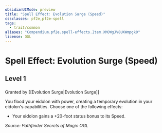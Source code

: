```yaml
---
obsidianUIMode: preview
title: "Spell Effect: Evolution Surge (Speed)"
cssclasses: pf2e,pf2e-spell
tags:
  - trait/common
aliases: "Compendium.pf2e.spell-effects.Item.XMOWgJV8UXWmpgk0"
license: OGL
---
```

# Spell Effect: Evolution Surge (Speed)
## Level 1
### 






Granted by [[Evolution Surge|Evolution Surge]]

You flood your eidolon with power, creating a temporary evolution in your eidolon's capabilities. Choose one of the following effects:

*   Your eidolon gains a +20-foot status bonus to its Speed.

*Source: Pathfinder Secrets of Magic*
*OGL*
